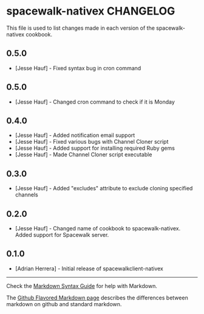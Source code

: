 spacewalk-nativex CHANGELOG
=================================

This file is used to list changes made in each version of the spacewalk-nativex cookbook.

0.5.0
-----
- [Jesse Hauf] - Fixed syntax bug in cron command

0.5.0
-----
- [Jesse Hauf] - Changed cron command to check if it is Monday

0.4.0
-----
- [Jesse Hauf] - Added notification email support
- [Jesse Hauf] - Fixed various bugs with Channel Cloner script
- [Jesse Hauf] - Added support for installing required Ruby gems
- [Jesse Hauf] - Made Channel Cloner script executable

0.3.0
-----
- [Jesse Hauf] - Added "excludes" attribute to exclude cloning specified channels

0.2.0
-----
- [Jesse Hauf] - Changed name of cookbook to spacewalk-nativex. Added support for Spacewalk server.

0.1.0
-----
- [Adrian Herrera] - Initial release of spacewalkclient-nativex

- - -
Check the [Markdown Syntax Guide](http://daringfireball.net/projects/markdown/syntax) for help with Markdown.

The [Github Flavored Markdown page](http://github.github.com/github-flavored-markdown/) describes the differences between markdown on github and standard markdown.
